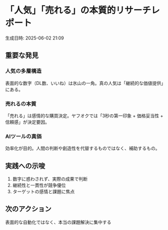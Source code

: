 # 「人気」「売れる」の本質的リサーチレポート
生成日時: 2025-06-02 21:09

## 重要な発見

### 人気の多層構造
表面的な数字（DL数、いいね）は氷山の一角。真の人気は「継続的な価値提供」にある。

### 売れるの本質
「売れる」は感情的な購買決定。ヤフオクでは「3秒の第一印象 + 価格妥当性 + 信頼感」が決定要因。

### AIツールの真価
効率化が目的。人間の判断や創造性を代替するものではなく、補助するもの。

## 実践への示唆
1. 数字に惑わされず、実際の成果で判断
2. 継続性と一貫性が競争優位
3. ターゲットの感情と課題に焦点

## 次のアクション
表面的な自動化ではなく、本当の課題解決に集中する
